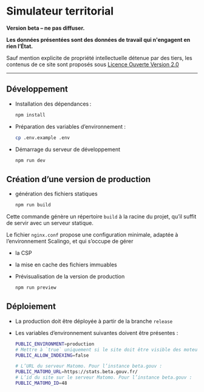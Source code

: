 # Simulateur territorial

**Version beta – ne pas diffuser.**

**Les données présentées sont des données de travail qui n'engagent en rien l’État.**

Sauf mention explicite de propriété intellectuelle détenue par des tiers, les contenus de ce site sont proposés sous [Licence Ouverte Version 2.0](https://www.etalab.gouv.fr/licence-ouverte-open-licence/)

---

## Développement

- Installation des dépendances :

  ```bash
  npm install
  ```

- Préparation des variables d’environnement :

  ```bash
  cp .env.example .env
  ```

- Démarrage du serveur de développement

  ```bash
  npm run dev
  ```

## Création d’une version de production

- génération des fichiers statiques

  ```bash
  npm run build
  ```

Cette commande génère un répertoire `build` à la racine du projet, qu’il suffit de servir avec un serveur statique.

Le fichier `nginx.conf` propose une configuration minimale, adaptée à l’environnement Scalingo, et qui s’occupe de gérer

- la CSP
- la mise en cache des fichiers immuables

- Prévisualisation de la version de production

  ```bash
  npm run preview
  ```

## Déploiement

- La production doit être déployée à partir de la branche `release`

- Les variables d’environnement suivantes doivent être présentes :

  ```bash
  PUBLIC_ENVIRONMENT=production
  # Mettre à `true` uniquement si le site doit être visible des moteurs de recherche
  PUBLIC_ALLOW_INDEXING=false

  # L’URL du serveur Matomo. Pour l’instance beta.gouv :
  PUBLIC_MATOMO_URL=https://stats.beta.gouv.fr/
  # L’id du site sur le serveur Matomo. Pour l’instance beta.gouv :
  PUBLIC_MATOMO_ID=48
  ```
